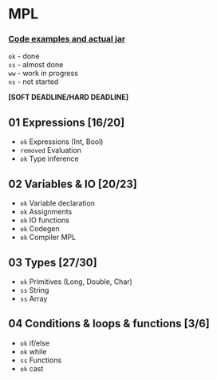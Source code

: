 # MPL

### [Code examples and actual jar](https://tihonovcore.github.io/lang.html)<br>

`ok` - done <br>
`ss` - almost done <br>
`ww` - work in progress <br>
`ns` - not started

**\[SOFT DEADLINE/HARD DEADLINE\]**

## 01 Expressions \[16/20\]
* `ok` Expressions (Int, Bool)
* `removed` Evaluation
* `ok` Type inference

## 02 Variables & IO \[20/23\]
* `ok` Variable declaration
* `ok` Assignments
* `ok` IO functions
* `ok` Codegen
* `ok` Compiler MPL

## 03 Types \[27/30\]
* `ok` Primitives (Long, Double, Char)
* `ss` String
* `ss` Array

## 04 Conditions & loops & functions \[3/6\]
* `ok` if/else
* `ok` while
* `ss` Functions
* `ok` cast
